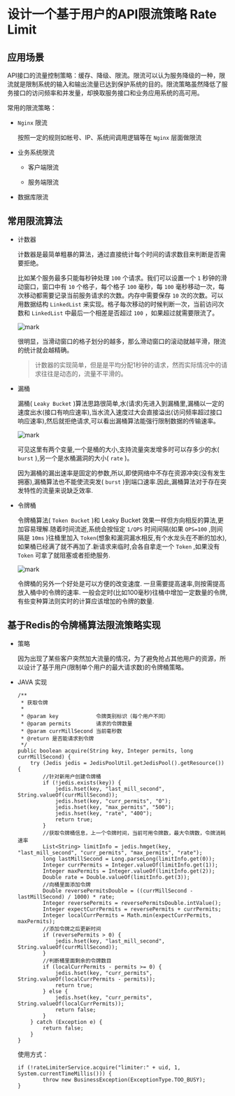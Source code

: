 # 设计一个基于用户的API限流策略 Rate Limit

## 应用场景

API接口的流量控制策略：缓存、降级、限流。限流可以认为服务降级的一种，限流就是限制系统的输入和输出流量已达到保护系统的目的。限流策略虽然降低了服务接口的访问频率和并发量，却换取服务接口和业务应用系统的高可用。

常用的限流策略：

- `Nginx` 限流

    按照一定的规则如帐号、IP、系统间调用逻辑等在 `Nginx` 层面做限流

- 业务系统限流

   - 客户端限流

   - 服务端限流

- 数据库限流

## 常用限流算法

- 计数器

    计数器是最简单粗暴的算法，通过直接统计每个时间的请求数目来判断是否需要拒绝。
    
    比如某个服务最多只能每秒钟处理 `100` 个请求。我们可以设置一个 `1` 秒钟的滑动窗口，窗口中有 `10` 个格子，每个格子 `100` 毫秒，每 `100` 毫秒移动一次，每次移动都需要记录当前服务请求的次数。内存中需要保存 `10` 次的次数。可以用数据结构 `LinkedList` 来实现。格子每次移动的时候判断一次，当前访问次数和 `LinkedList` 中最后一个相差是否超过 `100` ，如果超过就需要限流了。

    ![mark](http://of0qa2hzs.bkt.clouddn.com/blog/180119/a5J5K65dFB.png?imageslim)

    很明显，当滑动窗口的格子划分的越多，那么滑动窗口的滚动就越平滑，限流的统计就会越精确。
    > 计数器的实现简单，但是是平均分配1秒钟的请求，然而实际情况中的请求往往是动态的，流量不平滑的。

- 漏桶

    漏桶( `Leaky Bucket` )算法思路很简单,水(请求)先进入到漏桶里,漏桶以一定的速度出水(接口有响应速率),当水流入速度过大会直接溢出(访问频率超过接口响应速率),然后就拒绝请求,可以看出漏桶算法能强行限制数据的传输速率。

    ![mark](http://of0qa2hzs.bkt.clouddn.com/blog/180119/IA0F7ad2FK.png?imageslim)

     可见这里有两个变量,一个是桶的大小,支持流量突发增多时可以存多少的水( `burst` ),另一个是水桶漏洞的大小( `rate` )。

    因为漏桶的漏出速率是固定的参数,所以,即使网络中不存在资源冲突(没有发生拥塞),漏桶算法也不能使流突发( `burst` )到端口速率.因此,漏桶算法对于存在突发特性的流量来说缺乏效率.

- 令牌桶

    令牌桶算法( `Token Bucket` )和 Leaky Bucket 效果一样但方向相反的算法,更加容易理解.随着时间流逝,系统会按恒定 `1/QPS` 时间间隔(如果 `QPS=100` ,则间隔是 `10ms` )往桶里加入 `Token`(想象和漏洞漏水相反,有个水龙头在不断的加水),如果桶已经满了就不再加了.新请求来临时,会各自拿走一个 `Token` ,如果没有 `Token` 可拿了就阻塞或者拒绝服务.

    ![mark](http://of0qa2hzs.bkt.clouddn.com/blog/180119/I75laa3e6I.png?imageslim)

    令牌桶的另外一个好处是可以方便的改变速度. 一旦需要提高速率,则按需提高放入桶中的令牌的速率. 一般会定时(比如100毫秒)往桶中增加一定数量的令牌, 有些变种算法则实时的计算应该增加的令牌的数量.

## 基于Redis的令牌桶算法限流策略实现

- 策略

    因为出现了某些客户突然加大流量的情况，为了避免抢占其他用户的资源，所以设计了基于用户(限制单个用户的最大请求数)的令牌桶策略。

- JAVA 实现

    ```
    /**
     * 获取令牌
     *
     * @param key            令牌类别标识（每个用户不同）
     * @param permits        请求的令牌数量
     * @param currMillSecond 当前毫秒数
     * @return 是否能请求到令牌
     */
    public boolean acquire(String key, Integer permits, long currMillSecond) {
        try (Jedis jedis = JedisPoolUtil.getJedisPool().getResource()) {
            //针对新用户创建令牌桶
            if (!jedis.exists(key)) {
                jedis.hset(key, "last_mill_second", String.valueOf(currMillSecond));
                jedis.hset(key, "curr_permits", "0");
                jedis.hset(key, "max_permits", "500");
                jedis.hset(key, "rate", "400");
                return true;
            }
            //获取令牌桶信息，上一个令牌时间，当前可用令牌数，最大令牌数，令牌消耗速率
            List<String> limitInfo = jedis.hmget(key, "last_mill_second", "curr_permits", "max_permits", "rate");
            long lastMillSecond = Long.parseLong(limitInfo.get(0));
            Integer currPermits = Integer.valueOf(limitInfo.get(1));
            Integer maxPermits = Integer.valueOf(limitInfo.get(2));
            Double rate = Double.valueOf(limitInfo.get(3));
            //向桶里面添加令牌
            Double reversePermitsDouble = ((currMillSecond - lastMillSecond) / 1000) * rate;
            Integer reversePermits = reversePermitsDouble.intValue();
            Integer expectCurrPermits = reversePermits + currPermits;
            Integer localCurrPermits = Math.min(expectCurrPermits, maxPermits);
            //添加令牌之后更新时间
            if (reversePermits > 0) {
                jedis.hset(key, "last_mill_second", String.valueOf(currMillSecond));
            }
            //判断桶里面剩余的令牌数目
            if (localCurrPermits - permits >= 0) {
                jedis.hset(key, "curr_permits", String.valueOf(localCurrPermits - permits));
                return true;
            } else {
                jedis.hset(key, "curr_permits", String.valueOf(localCurrPermits));
                return false;
            }
        } catch (Exception e) {
            return false;
        }
    }
    ```

    使用方式：
    ```
    if (!rateLimiterService.acquire("limiter:" + uid, 1, System.currentTimeMillis())) {
            throw new BusinessException(ExceptionType.TOO_BUSY);
    }
    ```